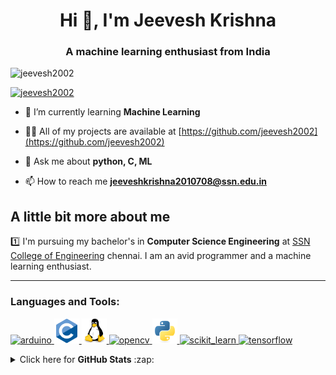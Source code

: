<h1 align="center">Hi 👋, I'm Jeevesh Krishna</h1>
<h3 align="center">A machine learning enthusiast from India</h3>

<p align="left"> <img src="https://komarev.com/ghpvc/?username=jeevesh2002&label=Profile%20views&color=0e75b6&style=flat" alt="jeevesh2002" /> </p>

<p align="left"> <a href="https://github.com/ryo-ma/github-profile-trophy"><img src="https://github-profile-trophy.vercel.app/?username=jeevesh2002" alt="jeevesh2002" /></a> </p>

- 🌱 I’m currently learning **Machine Learning**

- 👨‍💻 All of my projects are available at [https://github.com/jeevesh2002](https://github.com/jeevesh2002)

- 💬 Ask me about **python, C, ML**

- 📫 How to reach me **jeeveshkrishna2010708@ssn.edu.in**

<h2>A little bit more about me</h2>

:one: I'm pursuing my bachelor's in **Computer Science Engineering** at [SSN College of Engineering](https://www.ssn.edu.in) chennai. I am an avid programmer and a machine learning enthusiast. 

<hr>

<h3 align="left">Languages and Tools:</h3>
<p align="left"> <a href="https://www.arduino.cc/" target="_blank"> <img src="https://cdn.worldvectorlogo.com/logos/arduino-1.svg" alt="arduino" width="40" height="40"/> </a> <a href="https://www.cprogramming.com/" target="_blank"> <img src="https://raw.githubusercontent.com/devicons/devicon/master/icons/c/c-original.svg" alt="c" width="40" height="40"/> </a> <a href="https://www.linux.org/" target="_blank"> <img src="https://raw.githubusercontent.com/devicons/devicon/master/icons/linux/linux-original.svg" alt="linux" width="40" height="40"/> </a> <a href="https://opencv.org/" target="_blank"> <img src="https://www.vectorlogo.zone/logos/opencv/opencv-icon.svg" alt="opencv" width="40" height="40"/> </a> <a href="https://www.python.org" target="_blank"> <img src="https://raw.githubusercontent.com/devicons/devicon/master/icons/python/python-original.svg" alt="python" width="40" height="40"/> </a> <a href="https://scikit-learn.org/" target="_blank"> <img src="https://upload.wikimedia.org/wikipedia/commons/0/05/Scikit_learn_logo_small.svg" alt="scikit_learn" width="40" height="40"/> </a> <a href="https://www.tensorflow.org" target="_blank"> <img src="https://www.vectorlogo.zone/logos/tensorflow/tensorflow-icon.svg" alt="tensorflow" width="40" height="40"/> </a> </p>

<details>
  <summary>Click here for <b>GitHub Stats</b>  :zap:</summary>
<p>&nbsp;<img align="center" src="https://github-readme-stats.vercel.app/api?username=jeevesh2002&show_icons=true&theme=flag-india&locale=en" alt="jeevesh2002" /></p>

<p><img align="center" src="https://github-readme-streak-stats.herokuapp.com/?user=jeevesh2002&" alt="jeevesh2002" /></p>
</details>
